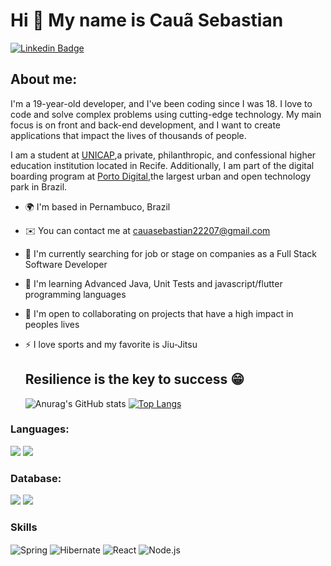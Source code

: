 Hi 👋 My name is Cauã Sebastian
==========================

   [![Linkedin Badge](https://img.shields.io/badge/-LinkedIn-blue?style=flat-square&logo=Linkedin&logoColor=white&link=https://www.linkedin.com/in/guilhermo-masid-494677b8/)](www.linkedin.com/in/cauã-sebastian-57a532259)
   
## About me:

I'm a 19-year-old developer, and I've been coding since I was 18. I love to code and solve complex problems using cutting-edge technology. My main focus is on front and back-end development, and I want to create applications that impact the lives of thousands of people.

I am a student at [UNICAP](https://portal.unicap.br/),a private, philanthropic, and confessional higher education institution located in Recife. Additionally, I am part of the digital boarding program at [Porto Digital](https://www.portodigital.org/),the largest urban and open technology park in Brazil.


* 🌍  I'm based in Pernambuco, Brazil
* ✉️  You can contact me at [cauasebastian22207@gmail.com](mailto:cauasebastian22207@gmail.com)
* 🚀  I'm currently searching for job or stage on companies as a Full Stack Software Developer
* 🧠  I'm learning Advanced Java, Unit Tests and javascript/flutter programming languages
* 🤝  I'm open to collaborating on projects that have a high impact in peoples lives
* ⚡  I love sports and my favorite is Jiu-Jitsu

  ## Resilience is the key to success 😁

  ![Anurag's GitHub stats](https://github-readme-stats.vercel.app/api?username=cauasebastian&show_icons=true&theme=tokyonight)
 [![Top Langs](https://github-readme-stats.vercel.app/api/top-langs/?username=cauasebastian)](https://github.com/anuraghazra/github-readme-stats)

### Languages: 
<img src="https://img.shields.io/badge/Java-ED8B00?style=for-the-badge&logo=openjdk&logoColor=white"/> <img src="https://img.shields.io/badge/JavaScript-F7DF1E?style=for-the-badge&logo=javascript&logoColor=black"/>

### Database: 
<img src="https://img.shields.io/badge/MySQL-005C84?style=for-the-badge&logo=mysql&logoColor=white"/> <img src="https://img.shields.io/badge/MongoDB-47A248?style=for-the-badge&logo=mongodb&logoColor=white"/>

### Skills

<p align="left">
<img align="center" alt="Spring"src="https://img.shields.io/badge/Spring-6DB33F?style=for-the-badge&logo=spring&logoColor=white"/>
<img align="center" alt="Hibernate"src="https://img.shields.io/badge/Hibernate-59666C?style=for-the-badge&logo=hibernate&logoColor=white"/>
<img align="center" alt="React"src="https://img.shields.io/badge/React-61DAFB?style=for-the-badge&logo=react&logoColor=white"/>
<img align="center" alt="Node.js"src="https://img.shields.io/badge/Node.js-43853D?style=for-the-badge&logo=node.js&logoColor=white"/>
